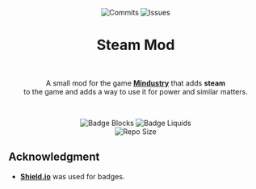 <div align = center>
  
![Commits]
![Issues]

  # Steam Mod

<br>

A small mod for the game **[Mindustry]** that adds **steam** <br> 
to the game and adds a way to use it for power and similar matters.

<br>

![Badge Blocks]
![Badge Liquids] <br>
![Repo Size]

</div>
  
## Acknowledgment

-   **[Shield.io]** was used for badges.

<!----------------------------------------------------------------------------->

[Commits]: https://img.shields.io/github/last-commit/oldyezero/steam-mod?label=Commit&style=plastic
[Issues]: https://img.shields.io/github/issues-raw/oldyezero/steam-mod?label=Issues
[Mindustry]: https://github.com/Anuken/Mindustry
[Shield.io]: https://shields.io

<!----------------------------------[ Badges ]--------------------------------->

[Badge Blocks]: https://img.shields.io/github/directory-file-count/oldyezero/steam-mod/content/blocks?label=Blocks&style=plastic
[Badge Liquids]: https://img.shields.io/github/directory-file-count/oldyezero/steam-mod/content/liquids?label=Liquids&style=plastic
[Repo Size]: https://img.shields.io/github/repo-size/oldyezero/steam-mod?label=Repo%20Size&style=plastic
